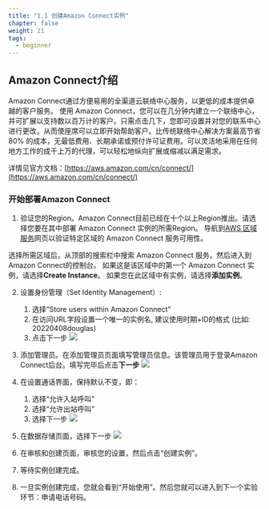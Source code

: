 ```yaml
---
title: "1.1 创建Amazon Connect实例"
chapter: false
weight: 21
tags:
  - beginner
---
```

## Amazon Connect介绍
Amazon Connect通过方便易用的全渠道云联络中心服务，以更低的成本提供卓越的客户服务。
使用 Amazon Connect，您可以在几分钟内建立一个联络中心，并可扩展以支持数以百万计的客户。只需点击几下，您即可设置并对您的联系中心进行更改，从而使座席可以立即开始帮助客户。比传统联络中心解决方案最高节省 80% 的成本，无最低费用、长期承诺或预付许可证费用。可以灵活地采用在任何地方工作的成千上万的代理，可以轻松地纵向扩展或缩减以满足需求。

详情见官方文档：[https://aws.amazon.com/cn/connect/](https://aws.amazon.com/cn/connect/)

### 开始部署Amazon Connect
1. 验证您的Region。Amazon Connect目前已经在十个以上Region推出。请选择您要在其中部署 Amazon Connect 实例的所需Region。 导航到[AWS 区域服务](https://aws.amazon.com/about-aws/global-infrastructure/regional-product-services/)网页以验证特定区域的 Amazon Connect 服务可用性。

选择所需区域后，从顶部的搜索栏中搜索 Amazon Connect 服务，然后进入到Amazon Connect的控制台。 如果这是该区域中的第一个 Amazon Connect 实例，请选择**Create Instance**。 如果您在此区域中有实例，请选择**添加实例**。

2. 设置身份管理（Set Identity Management）:
    1. 选择“Store users within Amazon Connect”
    2. 在访问URL字段设置一个唯一的实例名, 建议使用时期+ID的格式 (比如: 20220408douglas)
    3. 点击下一步
    ![](/images/1.1.Deploy/Set-Identity.png)

3. 添加管理员。在添加管理员页面填写管理员信息。该管理员用于登录Amazon Connect后台。填写完毕后点击**下一步**
    ![](/images/1.1.Deploy/Add-Administrator.png)

4. 在设置通话界面，保持默认不变，即：
    1. 选择“允许入站呼叫”
    2. 选择“允许出站呼叫”
    3. 选择下一步
    ![](/images/1.1.Deploy/Set-Telephony.png)

5. 在数据存储页面，选择下一步
    ![](/images/1.1.Deploy/Data-Storage.png)

6. 在审核和创建页面，审核您的设置，然后点击“创建实例”。
7. 等待实例创建完成。
8. 一旦实例创建完成，您就会看到“开始使用”。然后您就可以进入到下一个实验环节：申请电话号码。